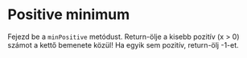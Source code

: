 # Positive minimum

Fejezd be a `minPositive` metódust. Return-ölje a kisebb pozitív (x > 0) számot a kettő bemenete közül! Ha egyik sem pozitív, return-ölj -1-et.
